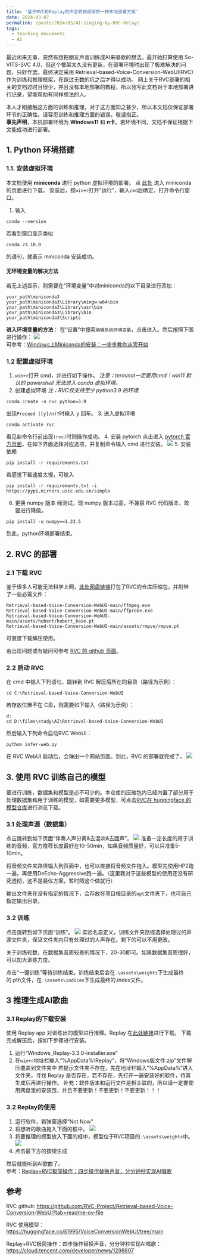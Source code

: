 ```yaml
---
title: '基于RVC和Replay的声音转换框架的一种本地部署方案'
date: 2024-03-07
permalink: /posts/2024/03/AI-singing-by-RVC-Relay/
tags:
  - teaching documents
  - AI
---
```


最近闲来无事，突然有想把朋友声音训练成AI来唱歌的想法。最开始打算使用 So-VITS-SVC 4.0，但这个框架太久没有更新，在部署环境时出现了极难解决的问题，只好作罢。最终决定采用 Retrieval-based-Voice-Conversion-WebUI(RVC) 作为训练和推理框架，在踩过无数的坑之后才得以成功。
网上关于RVC部署的相关的文档过时且很少，并且没有本地部署的教程，所以我写此文档对于本地部署进行记录，望能帮助有同样想法的人。

本人才刚接触这方面的训练和推理，对于这方面知之甚少，所以本文档仅保证部署环节的正确性。请容忍训练和推理方面的错误。敬请指正。<br/>
__事先声明__，本机部署环境为 __Windows11__ 和 __n卡__。若环境不同，文档不保证根据下文能成功进行部署。
## 1. Python 环境搭建
### 1.1. 安装虚拟环境
本文档使用 __miniconda__ 进行 python 虚拟环境的部署。
点 [此处](https://docs.anaconda.com/free/miniconda/) 进入 miniconda 的页面进行下载。
安装后，按`win+r`打开“运行”，输入`cmd`后确定，打开命令行窗口。
1. 输入
```
conda --version
```
若看到窗口显示类似
```
conda 23.10.0
```
的语句，就表示 miniconda 安装成功。
#### 无环境变量的解决方法
若无上述显示，则需要在“环境变量”中对miniconda的以下目录进行添加：
```
your_path\miniconda3
your_path\miniconda3\Library\mingw-w64\bin
your_path\miniconda3\Library\usr\bin
your_path\miniconda3\Library\bin
your_path\miniconda3\Scripts
```
__进入环境变量的方法__：
在“设置”中搜索`编辑系统环境变量`，点击进入。然后按照下图进行操作：
![](./pictures/2024-03-07-AI-singing-by-RVC-Relay/1.png)
<br/>
可参考：[Windows上Miniconda的安装：一步步教你从零开始](https://blog.csdn.net/qq_41813454/article/details/136111020)
### 1.2 配置虚拟环境
1. `win+r`打开 cmd，并进行如下操作。
_注意：terminal一定要用cmd！win11 默认的 powershell 无法进入 conda 虚拟环境。_
2. 创建虚拟环境
_注：RVC仅支持至少 python3.9 的环境_
```
conda create -n rvc python=3.9
```
出现`Proceed ([y]/n)?`时输入 y 回车。
3. 进入虚拟环境
```
conda activate rvc
```
看见新命令行前出现`(rvc)`时则操作成功。
4. 安装 pytorch
点击进入 [pytorch 官方页面](https://pytorch.org/get-started/locally/)，在如下界面选择对应选项，并复制命令输入 cmd 进行安装。
![](./pictures/2024-03-07-AI-singing-by-RVC-Relay/2.png)
5. 安装依赖
```
pip install -r requirements.txt
```
若感觉下载速度太慢，可输入
```
pip install -r requirements.txt -i https://pypi.mirrors.ustc.edu.cn/simple
```
6. 更换 numpy 版本
经测试，现 numpy 版本过高，不兼容 RVC 代码版本，故要进行降级。
```
pip install -u numpy==1.23.5
```
到此，python环境部署结束。

## 2. RVC 的部署
### 2.1 下载 RVC
鉴于很多人可能无法科学上网，[此处网盘链接](链接：https://pan.baidu.com/s/1HPWJfhtMOV_w3CsNPoZZQA?pwd=6o1s)打包了RVC的仓库压缩包，并附带了一些必需文件：
```
Retrieval-based-Voice-Conversion-WebUI-main/ffmpeg.exe
Retrieval-based-Voice-Conversion-WebUI-main/ffprobe.exe
Retrieval-based-Voice-Conversion-WebUI-main/assets/hubert/hubert_base.pt
Retrieval-based-Voice-Conversion-WebUI-main/assets/rmpve/rmpve.pt
```
可直接下载解压使用。

若出现问题或有疑问可参考 [RVC 的 github 页面](https://github.com/RVC-Project/Retrieval-based-Voice-Conversion-WebUI?tab=readme-ov-file)。
### 2.2 启动 RVC
在 cmd 中输入下列语句，跳转到 RVC 解压后所在的目录（路径为示例）：
```
cd C:\Retrieval-based-Voice-Conversion-WebUI
```
若存放位置不在 C盘，则需要如下输入（路径为示例）：
```
d:
cd D:\files\study\AI\Retrieval-based-Voice-Conversion-WebUI
```
然后输入下列命令启动RVC WebUI：
```
python infer-web.py
```
在 RVC WebUI 启动后，会弹出一个网站页面。到此，RVC 的部署就完成了。
![](./pictures/2024-03-07-AI-singing-by-RVC-Relay/3.png)

## 3. 使用 RVC 训练自己的模型
要进行训练，数据集和模型是必不可少的。本仓库的压缩包内已经内置了部分用于处理数据集和用于训练的模型，如需要更多模型，可点击[RVC在 huggingface 的模型仓库](https://huggingface.co/lj1995/VoiceConversionWebUI/tree/main)进行浏览下载。
### 3.1 处理声源（数据集）
点击跳转到如下页面“伴奏人声分离&去混响&去回声”。
![](./pictures/2024-03-07-AI-singing-by-RVC-Relay/4.png)
准备一定长度的用于训练的音频，官方推荐长度最好在10-50min，如果音频质量好，可以只准备5-10min。

将音频文件夹路径输入到页面中，也可以直接将音频文件拖入。模型先使用HP2跑一遍，再使用DeEcho-Aggressive跑一遍。（这里我对于这些模型的使用还没有研究透彻，这不是最优方案，暂时照这个做就行）

输出文件夹在没有指定的情况下，会存放在项目根目录的`opt`文件夹下，也可自己指定输出目录。
### 3.2 训练
点击跳转到如下页面“训练”。
![](./pictures/2024-03-07-AI-singing-by-RVC-Relay/5.png)
实验名自定义，训练文件夹路径选择处理过的声源文件夹，保证文件夹内只有处理过的人声存在。剩下的可以不用更改。

关于训练轮数，在数据集音质较差的情况下，20-30即可。如果数据集音质很好，可以加大训练力度。

点击“一键训练”等待训练结束。训练结束后会在`.\assets\weights`下生成最终的.pth文件，在`.\assets\indices`下生成最终的.index文件。
## 3 推理生成AI歌曲
### 3.1 Replay的下载安装
使用 Replay app 对训练出的模型进行推理。Replay 在[此处链接](https://www.123pan.com/s/uSmfjv-iFrCA.html)进行下载。
下载完成解压后，按如下步骤进行安装。
1. 运行“Windows_Replay-3.3.0-installer.exe”
2. 在`win+r`地址栏输入“%AppData%\Replay”，将“Windows版文件.zip”文件解压覆盖到文件夹中
    若提示文件夹不存在，先在地址栏输入“%AppData%”进入文件夹，寻找 Replay 是否存在，若不存在，先打开一遍安装好的软件，待其生成后再进行操作。
    补充：软件版本和运行文件是相关联的，所以请一定要使用网盘里的安装包，并且不要更新！不要更新！不要更新！！！
### 3.2 Replay的使用
1. 运行软件，若弹窗选择“Not Now”
2. 将想听的歌曲拖入下面的框中。
![](./pictures/2024-03-07-AI-singing-by-RVC-Relay/6.png)
3. 将要推理的模型放入下面的框中，模型位于RVC项目的`.\assets\weights`中。
![](./pictures/2024-03-07-AI-singing-by-RVC-Relay/7.png)
4. 点击最下方的按钮生成

然后就能听到AI歌曲了。<br/>
参考：[Replay+RVC极简操作：四步操作替换声音，分分钟秒实现AI唱歌](https://cloud.tencent.com/developer/news/1298807)

## 参考
RVC github: https://github.com/RVC-Project/Retrieval-based-Voice-Conversion-WebUI?tab=readme-ov-file

RVC 使用模型：https://huggingface.co/lj1995/VoiceConversionWebUI/tree/main

Replay+RVC极简操作：四步操作替换声音，分分钟秒实现AI唱歌：
https://cloud.tencent.com/developer/news/1298807
